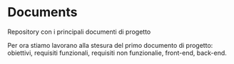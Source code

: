 # Documents
Repository con i principali documenti di progetto

Per ora stiamo lavorano alla stesura del primo documento di progetto: 
obiettivi, 
requisiti funzionali, 
requisiti non funzionalie,
front-end,
back-end.
